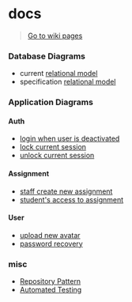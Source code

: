 # docs

> [Go to wiki pages](https://github.com/codemeistre/docs/wiki)

### Database Diagrams

- current [relational model](./private-diagrams/database.relational-model.html)
- specification [relational model](./private-diagrams/database_spec.relational-model.html)

### Application Diagrams

#### Auth

- [login when user is deactivated](./mermaid-diagrams/auth/login_when_user_is_deactivated.svg)
- [lock current session](./mermaid-diagrams/auth/lock_session.svg)
- [unlock current session](./mermaid-diagrams/auth/unlock_session.svg)

#### Assignment

- [staff create new assignment](./mermaid-diagrams/assignment/staff_create_assignment.svg)
- [student's access to assignment](./assignment/student_access_to_assignment.svg)

#### User

- [upload new avatar](./drawio-diagrams/user/upload_new_avatar.svg)
- [password recovery](./mermaid-diagrams/user/password_recovery.svg)


### misc

- [Repository Pattern](./misc/repository-pattern-overview.png)
- [Automated Testing](./misc/automated-testing-overview.png)

